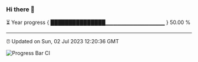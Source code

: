 ### Hi there 👋

⏳ Year progress { ███████████████▁▁▁▁▁▁▁▁▁▁▁▁▁▁▁ } 50.00 %

---

⏰ Updated on Sun, 02 Jul 2023 12:20:36 GMT

![Progress Bar CI](https://github.com/liununu/liununu/workflows/Progress%20Bar%20CI/badge.svg)
